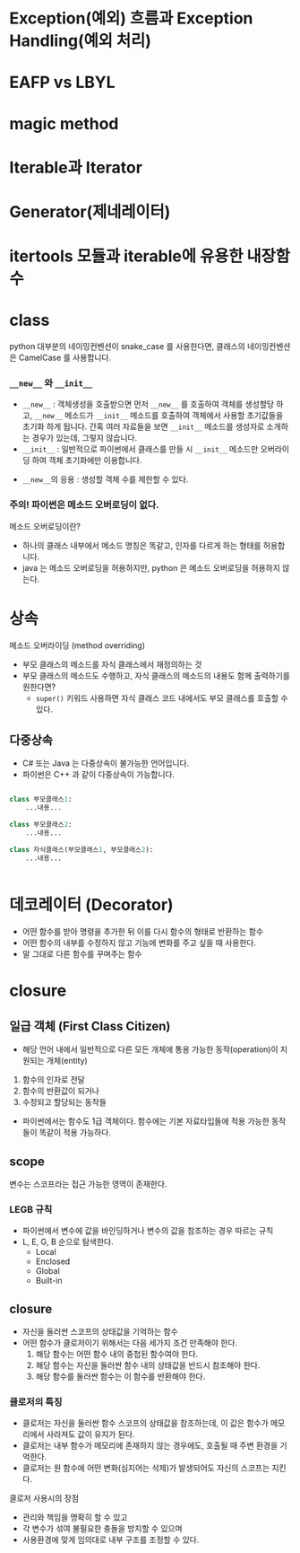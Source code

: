 

# Exception(예외) 흐름과 Exception Handling(예외 처리)


# EAFP vs LBYL

# magic method


# Iterable과 Iterator

# Generator(제네레이터)

# itertools 모듈과 iterable에 유용한 내장함수

# class

python 대부분의 네이밍컨벤션이 snake_case 를 사용한다면, 클래스의 네이밍컨벤션은 CamelCase 를 사용합니다.

### `__new__` 와 `__init__` 
-   `__new__` : 객체생성을 호출받으면 먼저 `__new__` 를 호출하여 객체를 생성할당 하고, `__new__` 메소드가 `__init__` 메소드를 호출하여 객체에서 사용할 초기값들을 초기화 하게 됩니다. 간혹 여러 자료들을 보면 `__init__` 메소드를 생성자로 소개하는 경우가 있는데, 그렇지 않습니다.
-   `__init__` : 일반적으로 파이썬에서 클래스를 만들 시 `__init__` 메소드만 오버라이딩 하여 객체 초기화에만 이용합니다.

* `__new__`의 응용 : 생성할 객체 수를 제한할 수 있다.


### 주의! 파이썬은 메소드 오버로딩이 없다.

메소드 오버로딩이란?
* 하나의 클래스 내부에서 메소드 명칭은 똑같고, 인자를 다르게 하는 형태를 허용합니다.
* java 는 메소드 오버로딩을 허용하지만, python 은 메소드 오버로딩을 허용하지 않는다.

# 상속

메소드 오버라이딩 (method overriding)
* 부모 클래스의 메소드를 자식 클래스에서 재정의하는 것
* 부모 클래스의 메소드도 수행하고, 자식 클래스의 메소드의 내용도 함께 출력하기를 원한다면?
	* `super()` 키워드 사용하면 자식 클래스 코드 내에서도 부모 클래스를 호출할 수 있다.

## 다중상속
* C# 또는 Java 는 다중상속이 불가능한 언어입니다.
* 파이썬은 C++ 과 같이 다중상속이 가능합니다.
```python

class 부모클래스1: 
	...내용... 
	
class 부모클래스2: 
	...내용... 
	
class 자식클래스(부모클래스1, 부모클래스2):
	...내용...
	
```

# 데코레이터 (Decorator)
* 어떤 함수를 받아 명령을 추가한 뒤 이를 다시 함수의 형태로 반환하는 함수
* 어떤 함수의 내부를 수정하지 않고 기능에 변화를 주고 싶을 때 사용한다.
* 말 그대로 다른 함수를 꾸며주는 함수

# closure

## 일급 객체 (First Class Citizen)
* 해당 언어 내에서 일반적으로 다른 모든 개체에 통용 가능한 동작(operation)이 지원되는 개체(entity)

1. 함수의 인자로 전달
2. 함수의 반환값이 되거나
3. 수정되고 할당되는 동작들

* 파이썬에서는 함수도 1급 객체이다. 함수에는 기본 자료타입들에 적용 가능한 동작들이 똑같이 적용 가능하다.

## scope
변수는 스코프라는 접근 가능한 영역이 존재한다.

### LEGB 규칙
* 파이썬에서 변수에 값을 바인딩하거나 변수의 값을 참조하는 경우 따르는 규칙
* L, E, G, B 순으로 탐색한다.
	* Local
	* Enclosed
	* Global
	* Built-in


## closure
* 자신을 둘러싼 스코프의 상태값을 기억하는 함수
* 어떤 함수가 클로저이기 위해서는 다음 세가지 조건 만족해야 한다.
	1. 해당 함수는 어떤 함수 내의 중첩된 함수여야 한다.
	2. 해당 함수는 자신을 둘러싼 함수 내의 상태값을 반드시 참조해야 한다.
	3. 해당 함수를 둘러싼 함수는 이 함수를 반환해야 한다.

### 클로저의 특징
* 클로저는 자신을 둘러싼 함수 스코프의 상태값을 참조하는데, 이 값은 함수가 메모리에서 사라져도 값이 유지가 된다.
* 클로저는 내부 함수가 메모리에 존재하지 않는 경우에도, 호출될 때 주변 환경을 기억한다.
* 클로저는 원 함수에 어떤 변화(심지어는 삭제)가 발생되어도 자신의 스코프는 지킨다.

클로저 사용시의 장점
* 관리와 책임을 명확히 할 수 있고
* 각 변수가 섞여 불필요한 충돌을 방지할 수 있으며
* 사용환경에 맞게 임의대로 내부 구조를 조정할 수 있다.

